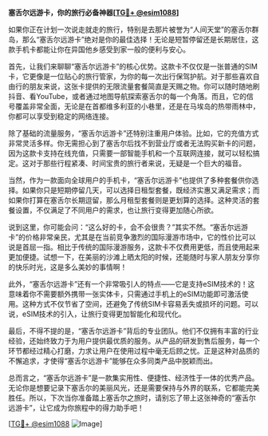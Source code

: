 **塞舌尔远游卡，你的旅行必备神器[[TG💪+ @esim1088](https://t.me/s/esim1088)]**

如果你正在计划一次说走就走的旅行，特别是去那片被誉为“人间天堂”的塞舌尔群岛，那么“塞舌尔远游卡”绝对是你的最佳选择！无论是短暂停留还是长期居住，这款手机卡都能让你在异国他乡感受到家一般的便利与安心。

首先，让我们来聊聊“塞舌尔远游卡”的核心优势。这款卡不仅仅是一张普通的SIM卡，它更像是一位贴心的旅行管家，为你的每一次出行保驾护航。对于那些喜欢自由行的朋友来说，这张卡提供的无限流量套餐简直是天赐之物。你可以随时随地刷抖音、看YouTube，或者通过地图导航探索塞舌尔的每一个角落。而且，它的信号覆盖非常全面，无论是在首都维多利亚的小巷里，还是在马埃岛的热带雨林中，你都可以享受到稳定的网络连接。

除了基础的流量服务，“塞舌尔远游卡”还特别注重用户体验。比如，它的充值方式非常灵活多样。你无需担心到了塞舌尔后找不到营业厅或者无法购买新卡的问题，因为这款卡支持在线充值，只需要一部智能手机和一个互联网连接，就可以轻松搞定。这对于那些行程紧凑、时间宝贵的旅行者来说，无疑是一个巨大的福音。

当然，作为一款面向全球用户的手机卡，“塞舌尔远游卡”也提供了多种套餐供你选择。如果你只是短期停留几天，可以选择日租型套餐，既经济实惠又满足需求；而如果你打算在塞舌尔长期逗留，那么月租型套餐则是更划算的选择。这种灵活的套餐设置，不仅满足了不同用户的需求，也让旅行变得更加随心所欲。

说到这里，你可能会问：“这么好的卡，会不会很贵？”其实不然。“塞舌尔远游卡”的价格非常亲民，尤其是在当前竞争激烈的国际漫游市场中，它的性价比可以说是首屈一指。相比于传统的国际漫游服务，这款卡不仅费用更低，而且使用起来更加便捷。试想一下，在美丽的沙滩上晒太阳的时候，还能随时与家人朋友分享你的快乐时光，这是多么美妙的事情啊！

此外，“塞舌尔远游卡”还有一个非常吸引人的特点——它是支持eSIM技术的！这意味着你不需要额外携带一张实体卡，只需通过手机上的eSIM功能即可激活使用。这种方式不仅节省了空间，还避免了传统SIM卡容易丢失或损坏的问题。可以说，eSIM技术的引入，让旅行变得更加智能化和现代化。

最后，不得不提的是，“塞舌尔远游卡”背后的专业团队。他们不仅拥有丰富的行业经验，还始终致力于为用户提供最优质的服务。从产品的研发到售后服务，每一个环节都经过精心打磨，力求让用户在使用过程中毫无后顾之忧。正是这种对品质的不懈追求，才使得“塞舌尔远游卡”能够在众多同类产品中脱颖而出。

总而言之，“塞舌尔远游卡”是一款集实用性、便捷性、经济性于一体的优秀产品。无论你是想要记录下塞舌尔的美丽风光，还是需要保持与外界的联系，它都能完美胜任。所以，下次当你准备踏上塞舌尔之旅时，请别忘了带上这张神奇的“塞舌尔远游卡”，让它成为你旅程中的得力助手吧！

[[TG💪+ @esim1088](https://t.me/s/esim1088) ![Image](https://i.postimg.cc/4NQfJmqS/Snipaste-2025-05-13-00-14-12.png)]
